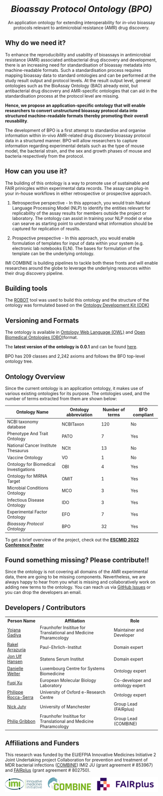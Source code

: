 [comment]: <> (<p align="center">)

[comment]: <> (  <img style="width: 150px; height: 150px;" src="">)

[comment]: <> (</p>)

<h1 align="center">
  <br>
  <i>Bioassay Protocol Ontology (BPO)</i>
  <br>
</h1>

<p align="center">
An application ontology for extending interoperability for <i>in-vivo</i> bioassay protocols relevant to antimicrobial resistance (AMR) drug discovery.
</p>


## Why do we need it?
To enhance the reproducibility and usability of bioassays in antimicrobial resistance (AMR) associated antibacterial drug discovery and development, there is an increasing need for standardisation of bioassay metadata into machine-readable formats. Such a standardisation process requires mapping bioassay data to standard ontologies and can be performed at the study result output and protocol levels. At the result output level, general ontologies such as the BioAssay Ontology (BAO) already exist, but antibacterial drug discovery and AMR-specific ontologies that can aid in the standardisation process at the protocol level are missing. 

**Hence, we propose an application-specific ontology that will enable researchers to convert unstructured bioassay protocol data into structured machine-readable formats thereby promoting their overall reusability**.

The development of BPO is a first attempt to standardise and organise information within in-vivo AMR-related drug discovery bioassay protocol data in a structured manner. BPO will allow researchers to capture information regarding experimental details such as the type of mouse model, the bacterial strain, and the sex and growth phases of mouse and bacteria respectively from the protocol.

## How can you use it?
The building of this ontology is a way to promote use of sustainable and FAIR prinicples within experimental data records. The assay can plug-in your in-house workflows in either retrospective or prospective approach.

1. Retrospective perspective - In this approach, you would train Natural Language Processing Model (NLP) to identify the entities relevant for replicability of the assay results for members outside the project or laboratory. The ontology can assist in training your NLP model or else can searve as starting point to understand what information should be captured for replication of reuslts.

2. Prospective prespective - In this approach, you would enable formulation of templates for input of data within your system (e.g. electronic lab notebooks ELN). The bases for formulation of the template can be the underlying ontology.

IMI COMBINE is building pipelines to tackle both these fronts and will enable researches around the globe to leverage the underlying resources within their drug discovery pipeline.

## Building tools

The [ROBOT](http://robot.obolibrary.org/) tool was used to build this ontology and the structure of the ontology was formulated based on the [Ontology Development Kit (ODK)](https://github.com/INCATools/ontology-development-kit)

## Versioning and Formats

The ontology is available in [Ontology Web Language (OWL)](https://www.w3.org/TR/owl-guide/) and [Open Biomedical Ontologies (OBO)](https://owlcollab.github.io/oboformat/doc/GO.format.obo-1_4.html)format.

The **latest version of the ontology is 0.0.1** and can be found [here]([bpo_0.0.1.owl](https://github.com/Fraunhofer-ITMP/bpo/tree/main/release/v0.0.1)). 

BPO has 209 classes and 2,242 axioms and follows the BFO top-level ontology tree.

## Ontology Overview

Since the current ontology is an application ontology, it makes use of various existing ontologies for its purpose. The ontologies used, and the number of terms extracted from them are shown below:

| Ontology Name | Ontology abbreviation | Number of terms | BFO compliant |
| --------------- | --------------- | --------------- | --------------- |
| NCBI taxonomy database| NCBITaxon | 120 | No |
| Phenotype And Trait Ontology | PATO | 7 | Yes |
| National Cancer Institute Thesaurus | NCIt | 13 | No |
| Vaccine Ontology | VO | 1 | No |
| Ontology for Biomedical Investigations | OBI | 4 | Yes |
| Ontology for MIRNA Target | OMIT | 1 | Yes |
| Microbial Conditions Ontology | MCO | 3 | Yes |
| Infectious Disease Ontology | IDO | 3 | Yes |
| Experimental Factor Ontology | EFO | 7 | Yes |
| *Bioassay Protocol Ontology* | BPO | 32 | Yes |

To get a brief overview of the project, check out the [**ESCMID 2022 Conference Poster**](https://doi.org/10.5281/zenodo.7187942)
<object data="images/ESCMID - BPO Poster.pdf" width="800" height="500"></object>


## Found something missing? Please contribute!!
Since the ontology is not covering all domains of the AMR experimental data, there are going to be missing components. Nevertheless, we are always happy to hear from you what is missing and collaboratively work on adding new terms to the ontology. You can reach us via [GitHub Issues](https://github.com/Fraunhofer-ITMP/bpo/issues) or you can drop the developers an email.


## Developers / Contributors

<table>
  <tr>
    <th>Person Name</th>
    <th>Affiliation</th>
    <th>Role</th>
  </tr>
  <tr>
    <td><a href='https://orcid.org/0000-0002-7683-0452'>Yojana Gadiya</a></td>
    <td>Fraunhofer Insititue for Translational and Medicine Pharamcology</td>
    <td>Maintainer and Developer</td>
  </tr>
  <tr>
    <td><a href='https://orcid.org/0000-0002-0757-3915'>Rakel Arrazuria</a></td>
    <td>Paul-Ehrlich-Institut</td>
    <td>Domain expert</td>
  </tr>
  <tr>
    <td><a href='https://orcid.org/0000-0002-6410-5755'>Jon Ulf Hansen</a></td>
    <td>Statens Serum Institut</td>
    <td>Domain expert</td>
  </tr>
  <tr>
    <td><a href='https://orcid.org/0000-0003-1058-2668'>Danielle Welter</a></td>
    <td>Luxembourg Centre for Systems Biomedicine</td>
    <td>Ontology expert</td>
  </tr>
  <tr>
    <td><a href='https://orcid.org/0000-0002-5923-3859'>Fuqi Xu</a></td>
    <td>European Molecular Biology Laboratory</td>
    <td>Co-developer and ontology expert</td>
  </tr>
  <tr>
    <td><a href='https://orcid.org/0000-0001-9853-5668'>Philippe Rocca-Serra</a></td>
    <td>University of Oxford e-Research Centre</td>
    <td>Ontology expert</td>
  </tr>
  <tr>
    <td><a href='https://orcid.org/0000-0002-2036-8350'>Nick Juty</a></td>
    <td>University of Manchester</td>
    <td>Group Lead (FAIRplus)</td>
  </tr>
  <tr>
    <td><a href='https://orcid.org/0000-0001-7655-2459'>Philip Gribbon</a></td>
    <td>Fraunhofer Insititue for Translational and Medicine Pharamcology</td>
    <td>Group Lead (COMBINE)</td>
  </tr>
</table>


## Affiliations and Funders
This research was funded by the EU/EFPIA Innovative Medicines Initiative 2 Joint Undertaking project Collaboration for prevention and treatment of MDR bacterial infections ([COMBINE](https://amr-accelerator.eu/project/combine/)) IMI2 JU (grant agreement # 853967) and [FAIRplus](https://www.imi.europa.eu/projects-results/project-factsheets/fairplus) (grant agreement # 802750).

![IMI](images/logo/affiliation-logo.png)
